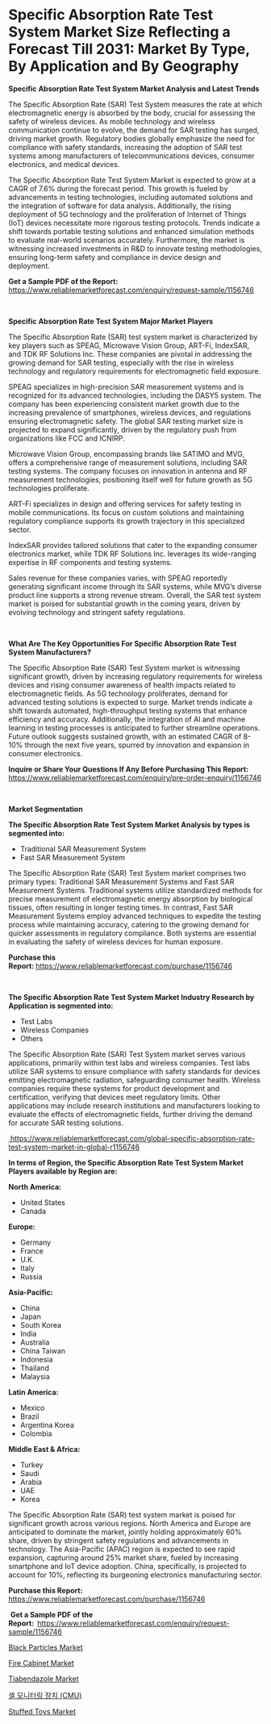 <p><h1>Specific Absorption Rate Test System Market Size Reflecting a Forecast Till 2031: Market By Type, By Application and By Geography</h1></p><p><strong>Specific Absorption Rate Test System Market Analysis and Latest Trends</strong></p>
<p><p>The Specific Absorption Rate (SAR) Test System measures the rate at which electromagnetic energy is absorbed by the body, crucial for assessing the safety of wireless devices. As mobile technology and wireless communication continue to evolve, the demand for SAR testing has surged, driving market growth. Regulatory bodies globally emphasize the need for compliance with safety standards, increasing the adoption of SAR test systems among manufacturers of telecommunications devices, consumer electronics, and medical devices.</p><p>The Specific Absorption Rate Test System Market is expected to grow at a CAGR of 7.6% during the forecast period. This growth is fueled by advancements in testing technologies, including automated solutions and the integration of software for data analysis. Additionally, the rising deployment of 5G technology and the proliferation of Internet of Things (IoT) devices necessitate more rigorous testing protocols. Trends indicate a shift towards portable testing solutions and enhanced simulation methods to evaluate real-world scenarios accurately. Furthermore, the market is witnessing increased investments in R&D to innovate testing methodologies, ensuring long-term safety and compliance in device design and deployment.</p></p>
<p><strong>Get a Sample PDF of the Report:&nbsp;</strong> <a href="https://www.reliablemarketforecast.com/enquiry/request-sample/1156746">https://www.reliablemarketforecast.com/enquiry/request-sample/1156746</a></p>
<p>&nbsp;</p>
<p><strong>Specific Absorption Rate Test System Major Market Players</strong></p>
<p><p>The Specific Absorption Rate (SAR) test system market is characterized by key players such as SPEAG, Microwave Vision Group, ART-Fi, IndexSAR, and TDK RF Solutions Inc. These companies are pivotal in addressing the growing demand for SAR testing, especially with the rise in wireless technology and regulatory requirements for electromagnetic field exposure.</p><p>SPEAG specializes in high-precision SAR measurement systems and is recognized for its advanced technologies, including the DASY5 system. The company has been experiencing consistent market growth due to the increasing prevalence of smartphones, wireless devices, and regulations ensuring electromagnetic safety. The global SAR testing market size is projected to expand significantly, driven by the regulatory push from organizations like FCC and ICNIRP.</p><p>Microwave Vision Group, encompassing brands like SATIMO and MVG, offers a comprehensive range of measurement solutions, including SAR testing systems. The company focuses on innovation in antenna and RF measurement technologies, positioning itself well for future growth as 5G technologies proliferate.</p><p>ART-Fi specializes in design and offering services for safety testing in mobile communications. Its focus on custom solutions and maintaining regulatory compliance supports its growth trajectory in this specialized sector. </p><p>IndexSAR provides tailored solutions that cater to the expanding consumer electronics market, while TDK RF Solutions Inc. leverages its wide-ranging expertise in RF components and testing systems.</p><p>Sales revenue for these companies varies, with SPEAG reportedly generating significant income through its SAR systems, while MVG’s diverse product line supports a strong revenue stream. Overall, the SAR test system market is poised for substantial growth in the coming years, driven by evolving technology and stringent safety regulations.</p></p>
<p>&nbsp;</p>
<p><strong>What Are The Key Opportunities For Specific Absorption Rate Test System Manufacturers?</strong></p>
<p><p>The Specific Absorption Rate (SAR) Test System market is witnessing significant growth, driven by increasing regulatory requirements for wireless devices and rising consumer awareness of health impacts related to electromagnetic fields. As 5G technology proliferates, demand for advanced testing solutions is expected to surge. Market trends indicate a shift towards automated, high-throughput testing systems that enhance efficiency and accuracy. Additionally, the integration of AI and machine learning in testing processes is anticipated to further streamline operations. Future outlook suggests sustained growth, with an estimated CAGR of 8-10% through the next five years, spurred by innovation and expansion in consumer electronics.</p></p>
<p><strong>Inquire or Share Your Questions If Any Before Purchasing This Report:</strong> <a href="https://www.reliablemarketforecast.com/enquiry/pre-order-enquiry/1156746">https://www.reliablemarketforecast.com/enquiry/pre-order-enquiry/1156746</a></p>
<p>&nbsp;</p>
<p><strong>Market Segmentation</strong></p>
<p><strong>The Specific Absorption Rate Test System Market Analysis by types is segmented into:</strong></p>
<p><ul><li>Traditional SAR Measurement System</li><li>Fast SAR Measurement System</li></ul></p>
<p><p>The Specific Absorption Rate (SAR) Test System market comprises two primary types: Traditional SAR Measurement Systems and Fast SAR Measurement Systems. Traditional systems utilize standardized methods for precise measurement of electromagnetic energy absorption by biological tissues, often resulting in longer testing times. In contrast, Fast SAR Measurement Systems employ advanced techniques to expedite the testing process while maintaining accuracy, catering to the growing demand for quicker assessments in regulatory compliance. Both systems are essential in evaluating the safety of wireless devices for human exposure.</p></p>
<p><strong>Purchase this Report:&nbsp;</strong><a href="https://www.reliablemarketforecast.com/purchase/1156746">https://www.reliablemarketforecast.com/purchase/1156746</a></p>
<p>&nbsp;</p>
<p><strong>The Specific Absorption Rate Test System Market Industry Research by Application is segmented into:</strong></p>
<p><ul><li>Test Labs</li><li>Wireless Companies</li><li>Others</li></ul></p>
<p><p>The Specific Absorption Rate (SAR) Test System market serves various applications, primarily within test labs and wireless companies. Test labs utilize SAR systems to ensure compliance with safety standards for devices emitting electromagnetic radiation, safeguarding consumer health. Wireless companies require these systems for product development and certification, verifying that devices meet regulatory limits. Other applications may include research institutions and manufacturers looking to evaluate the effects of electromagnetic fields, further driving the demand for accurate SAR testing solutions.</p></p>
<p><a href="https://www.reliablemarketforecast.com/global-specific-absorption-rate-test-system-market-in-global-r1156746">&nbsp;https://www.reliablemarketforecast.com/global-specific-absorption-rate-test-system-market-in-global-r1156746</a></p>
<p><strong>In terms of Region, the Specific Absorption Rate Test System Market Players available by Region are:</strong></p>
<p>
    <p> <strong> North America: </strong>
        <ul>
            <li>United States</li>
            <li>Canada</li>
        </ul>
        </p> 
    <p> <strong> Europe: </strong>
        <ul>
            <li>Germany</li>
            <li>France</li>
            <li>U.K.</li>
            <li>Italy</li>
            <li>Russia</li>
        </ul>
        </p> 
    <p> <strong> Asia-Pacific: </strong>
        <ul>
            <li>China</li>
            <li>Japan</li>
            <li>South Korea</li>
            <li>India</li>
            <li>Australia</li>
            <li>China Taiwan</li>
            <li>Indonesia</li>
            <li>Thailand</li>
            <li>Malaysia</li>
        </ul>
        </p> 
    <p> <strong> Latin America: </strong>
        <ul>
            <li>Mexico</li>
            <li>Brazil</li>
            <li>Argentina Korea</li>
            <li>Colombia</li>
        </ul>
        </p> 
    <p> <strong> Middle East & Africa: </strong>
        <ul>
            <li>Turkey</li>
            <li>Saudi</li>
            <li>Arabia</li>
            <li>UAE</li>
            <li>Korea</li>
        </ul>
    </p>
    </p>
<p><p>The Specific Absorption Rate (SAR) test system market is poised for significant growth across various regions. North America and Europe are anticipated to dominate the market, jointly holding approximately 60% share, driven by stringent safety regulations and advancements in technology. The Asia-Pacific (APAC) region is expected to see rapid expansion, capturing around 25% market share, fueled by increasing smartphone and IoT device adoption. China, specifically, is projected to account for 10%, reflecting its burgeoning electronics manufacturing sector.</p></p>
<p><strong>Purchase this Report: </strong><a href="https://www.reliablemarketforecast.com/purchase/1156746">https://www.reliablemarketforecast.com/purchase/1156746</a></p>
<p>&nbsp;<strong>Get a Sample PDF of the Report:&nbsp;&nbsp;</strong><a href="https://www.reliablemarketforecast.com/enquiry/request-sample/1156746">https://www.reliablemarketforecast.com/enquiry/request-sample/1156746</a></p>
<p><strong></strong></p>
<p><p><a href="https://issuu.com/reportprime-2/docs/black-particles-market-size-2030.pp_85f82f924ce33d">Black Particles Market</a></p><p><a href="https://medium.com/@ashlybednar/the-global-fire-cabinet-market-is-at-the-forefront-of-innovation-driving-rapid-industry-e90183af7360">Fire Cabinet Market</a></p><p><a href="https://www.linkedin.com/pulse/global-tiabendazole-market-trends-analysis-future-growth-iolgc?trackingId=MACXIYO8TXSyXUuvULIJuA%3D%3D">Tiabendazole Market</a></p><p><a href="https://medium.com/@nargishadi90/cell-monitoring-unit-cmu-market-%EC%9D%98-%EA%B8%80%EB%A1%9C%EB%B2%8C-%EC%8B%9C%EC%9E%A5-%EA%B0%9C%EC%9A%94%EB%8A%94-%EC%A0%84-%EC%84%B8%EA%B3%84-%EB%B0%8F-%EC%A3%BC%EC%9A%94-%EC%8B%9C%EC%9E%A5%EC%9D%98-%EC%82%B0%EC%97%85%EC%97%90-%EC%98%81%ED%96%A5%EC%9D%84-%EB%AF%B8%EC%B9%98%EB%8A%94-%EC%A3%BC%EC%9A%94-%ED%8A%B8%EB%A0%8C%EB%93%9C%EC%97%90-%EB%8C%80%ED%95%9C-%EB%8F%85%ED%8A%B9%ED%95%9C-%EA%B4%80%EC%A0%90%EC%9D%84-%EC%A0%9C%EA%B3%B5%ED%95%A9%EB%8B%88%EB%8B%A4-9b3b7fce286d">셀 모니터링 장치 (CMU)</a></p><p><a href="https://www.linkedin.com/pulse/stuffed-toys-market-global-insights-sales-trends-2024-ve88e?trackingId=L0DeE3s7S3uTPde98j2aaQ%3D%3D">Stuffed Toys Market</a></p></p>